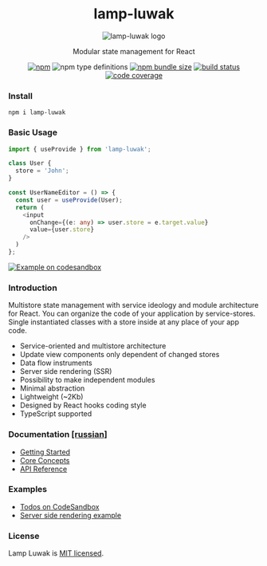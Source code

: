 <div align="center">

# lamp-luwak

![lamp-luwak logo](https://betula.github.io/lamp-luwak/logo-sm.png)

Modular state management for React

[![npm](https://img.shields.io/npm/v/lamp-luwak?style=flat-square)](https://www.npmjs.com/package/lamp-luwak) ![npm type definitions](https://img.shields.io/npm/types/lamp-luwak?style=flat-square) [![npm bundle size](https://img.shields.io/bundlephobia/minzip/lamp-luwak?style=flat-square)](https://bundlephobia.com/result?p=lamp-luwak) [![build status](https://img.shields.io/github/workflow/status/betula/lamp-luwak/Tests?style=flat-square)](https://github.com/betula/lamp-luwak/actions?workflow=Tests) [![code coverage](https://img.shields.io/coveralls/github/betula/lamp-luwak?style=flat-square)](https://coveralls.io/github/betula/lamp-luwak)

</div>

### Install

`npm i lamp-luwak`

### Basic Usage

```typescript
import { useProvide } from 'lamp-luwak';

class User {
  store = 'John';
}

const UserNameEditor = () => {
  const user = useProvide(User);
  return (
    <input
      onChange={(e: any) => user.store = e.target.value}
      value={user.store}
    />
  )
};
```
[![Example on codesandbox](https://codesandbox.io/static/img/play-codesandbox.svg)](https://codesandbox.io/s/github/betula/lamp-luwak/tree/master/examples/basic-usage)

### Introduction

Multistore state management with service ideology and module architecture for React. You can organize the code of your application by service-stores. Single instantiated classes with a store inside at any place of your app code.

- Service-oriented and multistore architecture
- Update view components only dependent of changed stores
- Data flow instruments
- Server side rendering (SSR)
- Possibility to make independent modules
- Minimal abstraction
- Lightweight (~2Kb)
- Designed by React hooks coding style
- TypeScript supported

### Documentation [[russian]](./docs/ru/introduction.md)

- [Getting Started](./docs/getting-started.md)
- [Core Concepts](./docs/core-concepts.md)
- [API Reference](./docs/api-reference.md)

### Examples

- [Todos on CodeSandbox](https://codesandbox.io/s/github/betula/lamp-luwak/tree/master/examples/todos)
- [Server side rendering example](https://github.com/betula/lamp-luwak/tree/master/examples/ssr)

### License

Lamp Luwak is [MIT licensed](./LICENSE).
